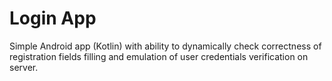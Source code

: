 # Login App
Simple Android app (Kotlin) with ability to dynamically check correctness of registration fields filling
and emulation of user credentials verification on server.